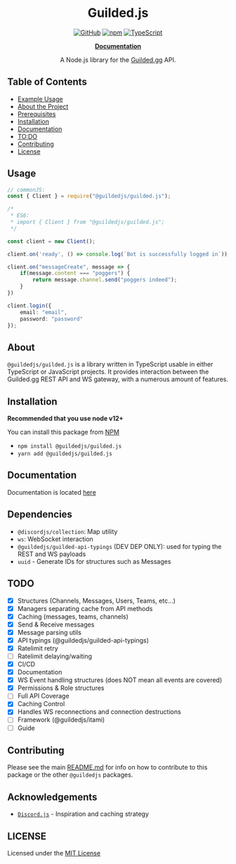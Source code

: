 <div align="center">
<h1>Guilded.js</h1>

<p><a href="https://github.com/zaida04/guilded.js/blob/main/LICENSE"><img src="https://img.shields.io/github/license/guildedjs/guilded.js" alt="GitHub"></a>
<a href="https://www.npmjs.com/package/@guildedjs/guilded.js"><img src="https://img.shields.io/npm/v/@guildedjs/guilded.js?color=crimson&amp;logo=npm" alt="npm"></a>
<a href="https://github.com/zaida04/guilded.js/actions/workflows/typescript.yml"><img src="https://github.com/zaida04/guilded.js/actions/workflows/typescript.yml/badge.svg" alt="TypeScript"></a></p>
 
<p><a href="https://guilded.js.org/modules/guilded_js.html"><b>Documentation</b></a></p>

A Node.js library for the [Guilded.gg](https://www.guilded.gg/) API.
</div>

## Table of Contents
* [Example Usage](#usage)
* [About the Project](#about)
* [Prerequisites](#prerequisites)
* [Installation](#installation)
* [Documentation](#documentation)
* [TO:DO](#todo)
* [Contributing](#contributing)
* [License](#LICENSING)

## Usage
```ts
// commonJS:
const { Client } = require("@guildedjs/guilded.js");

/*
 * ES6:
 * import { Client } from "@guildedjs/guilded.js";
 */

const client = new Client();

client.on('ready', () => console.log(`Bot is successfully logged in`));

client.on("messageCreate", message => {
    if(message.content === "poggers") {
        return message.channel.send("poggers indeed");
    }
})

client.login({
    email: "email",
    password: "password"
});
```

## About
`@guildedjs/guilded.js` is a library written in TypeScript usable in either TypeScript or JavaScript projects. It provides interaction between the Guilded.gg REST API and WS gateway, with a numerous amount of features.

## Installation
**Recommended that you use node v12+**

You can install this package from [NPM](https://www.npmjs.com/package/@guildedjs/guilded.js)

- `npm install @guildedjs/guilded.js`
- `yarn add @guildedjs/guilded.js`

## Documentation
Documentation is located [here](https://guilded.js.org)

## Dependencies
- `@discordjs/collection`: Map utility
- `ws`: WebSocket interaction
- `@guildedjs/guilded-api-typings` (DEV DEP ONLY): used for typing the REST and WS payloads
- `uuid` - Generate IDs for structures such as Messages

## TODO
- [x] Structures (Channels, Messages, Users, Teams, etc...)
- [x] Managers separating cache from API methods
- [x] Caching (messages, teams, channels) 
- [x] Send & Receive messages 
- [x] Message parsing utils
- [x] API typings (@guildedjs/guilded-api-typings)
- [x] Ratelimit retry
- [ ] Ratelimit delaying/waiting 
- [X] CI/CD
- [X] Documentation
- [X] WS Event handling structures (does NOT mean all events are covered)
- [X] Permissions & Role structures
- [ ] Full API Coverage 
- [X] Caching Control
- [X] Handles WS reconnections and connection destructions
- [ ] Framework (@guildedjs/itami)
- [ ] Guide

## Contributing
Please see the main [README.md](https://github.com/zaida04/guilded.js) for info on how to contribute to this package or the other `@guildedjs` packages.

## Acknowledgements
- [`Discord.js`](https://discord.js.org/#/) - Inspiration and caching strategy
  
## LICENSE
Licensed under the [MIT License](https://github.com/zaida04/guilded.js/blob/main/LICENSE)  
